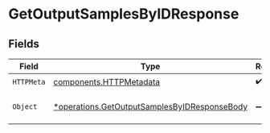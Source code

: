 # GetOutputSamplesByIDResponse


## Fields

| Field                                                                                                       | Type                                                                                                        | Required                                                                                                    | Description                                                                                                 |
| ----------------------------------------------------------------------------------------------------------- | ----------------------------------------------------------------------------------------------------------- | ----------------------------------------------------------------------------------------------------------- | ----------------------------------------------------------------------------------------------------------- |
| `HTTPMeta`                                                                                                  | [components.HTTPMetadata](../../models/components/httpmetadata.md)                                          | :heavy_check_mark:                                                                                          | N/A                                                                                                         |
| `Object`                                                                                                    | [*operations.GetOutputSamplesByIDResponseBody](../../models/operations/getoutputsamplesbyidresponsebody.md) | :heavy_minus_sign:                                                                                          | a list of OutputSamplesResponse objects                                                                     |